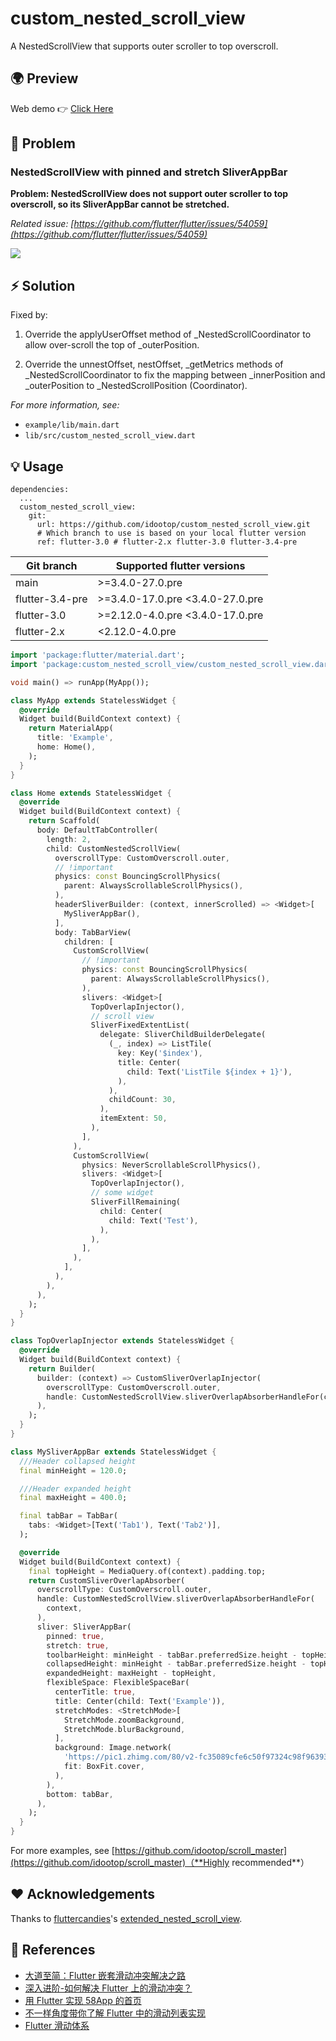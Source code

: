 # custom_nested_scroll_view

A NestedScrollView that supports outer scroller to top overscroll.

## 🌍 Preview

Web demo 👉 [Click Here](https://killer-1255480117.cos.ap-chongqing.myqcloud.com/web/scrollMaster/index.html)

## 🐛 Problem

### NestedScrollView with pinned and stretch SliverAppBar

**Problem: NestedScrollView does not support outer scroller to top overscroll, so its SliverAppBar cannot be stretched.**

_Related issue: [https://github.com/flutter/flutter/issues/54059](https://github.com/flutter/flutter/issues/54059)_

![](screenshots/case1.gif)

## ⚡️ Solution

Fixed by:

1. Override the applyUserOffset method of \_NestedScrollCoordinator to allow over-scroll the top of \_outerPosition.

2. Override the unnestOffset, nestOffset, \_getMetrics methods of \_NestedScrollCoordinator to fix the mapping between \_innerPosition and \_outerPosition to \_NestedScrollPosition (Coordinator).

_For more information, see:_

- `example/lib/main.dart`
- `lib/src/custom_nested_scroll_view.dart`

## 💡 Usage

```shell
dependencies:
  ...
  custom_nested_scroll_view:
    git:
      url: https://github.com/idootop/custom_nested_scroll_view.git
      # Which branch to use is based on your local flutter version
      ref: flutter-3.0 # flutter-2.x flutter-3.0 flutter-3.4-pre
```

|    Git branch   | Supported flutter versions |
|---------------|--------------------------|
| main            | >=3.4.0-27.0.pre          |
| flutter-3.4-pre | >=3.4.0-17.0.pre <3.4.0-27.0.pre |
| flutter-3.0     | >=2.12.0-4.0.pre <3.4.0-17.0.pre |
| flutter-2.x     | <2.12.0-4.0.pre           |

```dart
import 'package:flutter/material.dart';
import 'package:custom_nested_scroll_view/custom_nested_scroll_view.dart';

void main() => runApp(MyApp());

class MyApp extends StatelessWidget {
  @override
  Widget build(BuildContext context) {
    return MaterialApp(
      title: 'Example',
      home: Home(),
    );
  }
}

class Home extends StatelessWidget {
  @override
  Widget build(BuildContext context) {
    return Scaffold(
      body: DefaultTabController(
        length: 2,
        child: CustomNestedScrollView(
          overscrollType: CustomOverscroll.outer,
          // !important
          physics: const BouncingScrollPhysics(
            parent: AlwaysScrollableScrollPhysics(),
          ),
          headerSliverBuilder: (context, innerScrolled) => <Widget>[
            MySliverAppBar(),
          ],
          body: TabBarView(
            children: [
              CustomScrollView(
                // !important
                physics: const BouncingScrollPhysics(
                  parent: AlwaysScrollableScrollPhysics(),
                ),
                slivers: <Widget>[
                  TopOverlapInjector(),
                  // scroll view
                  SliverFixedExtentList(
                    delegate: SliverChildBuilderDelegate(
                      (_, index) => ListTile(
                        key: Key('$index'),
                        title: Center(
                          child: Text('ListTile ${index + 1}'),
                        ),
                      ),
                      childCount: 30,
                    ),
                    itemExtent: 50,
                  ),
                ],
              ),
              CustomScrollView(
                physics: NeverScrollableScrollPhysics(),
                slivers: <Widget>[
                  TopOverlapInjector(),
                  // some widget
                  SliverFillRemaining(
                    child: Center(
                      child: Text('Test'),
                    ),
                  ),
                ],
              ),
            ],
          ),
        ),
      ),
    );
  }
}

class TopOverlapInjector extends StatelessWidget {
  @override
  Widget build(BuildContext context) {
    return Builder(
      builder: (context) => CustomSliverOverlapInjector(
        overscrollType: CustomOverscroll.outer,
        handle: CustomNestedScrollView.sliverOverlapAbsorberHandleFor(context),
      ),
    );
  }
}

class MySliverAppBar extends StatelessWidget {
  ///Header collapsed height
  final minHeight = 120.0;

  ///Header expanded height
  final maxHeight = 400.0;

  final tabBar = TabBar(
    tabs: <Widget>[Text('Tab1'), Text('Tab2')],
  );

  @override
  Widget build(BuildContext context) {
    final topHeight = MediaQuery.of(context).padding.top;
    return CustomSliverOverlapAbsorber(
      overscrollType: CustomOverscroll.outer,
      handle: CustomNestedScrollView.sliverOverlapAbsorberHandleFor(
        context,
      ),
      sliver: SliverAppBar(
        pinned: true,
        stretch: true,
        toolbarHeight: minHeight - tabBar.preferredSize.height - topHeight,
        collapsedHeight: minHeight - tabBar.preferredSize.height - topHeight,
        expandedHeight: maxHeight - topHeight,
        flexibleSpace: FlexibleSpaceBar(
          centerTitle: true,
          title: Center(child: Text('Example')),
          stretchModes: <StretchMode>[
            StretchMode.zoomBackground,
            StretchMode.blurBackground,
          ],
          background: Image.network(
            'https://pic1.zhimg.com/80/v2-fc35089cfe6c50f97324c98f963930c9_720w.jpg',
            fit: BoxFit.cover,
          ),
        ),
        bottom: tabBar,
      ),
    );
  }
}
```

For more examples, see [https://github.com/idootop/scroll_master](https://github.com/idootop/scroll_master)（**Highly recommended**）

## ❤️ Acknowledgements

Thanks to [fluttercandies](https://github.com/fluttercandies)'s [extended_nested_scroll_view](https://github.com/fluttercandies/extended_nested_scroll_view).

## 📖 References

- [大道至简：Flutter 嵌套滑动冲突解决之路](http://vimerzhao.top/posts/flutter-nested-scroll-conflict/)
- [深入进阶-如何解决 Flutter 上的滑动冲突？ ](https://juejin.cn/post/6900751363173515278)
- [用 Flutter 实现 58App 的首页](https://blog.csdn.net/weixin_39891694/article/details/111217123)
- [不一样角度带你了解 Flutter 中的滑动列表实现](https://blog.csdn.net/ZuoYueLiang/article/details/116245138)
- [Flutter 滑动体系 ](https://juejin.cn/post/6983338779415150628)
